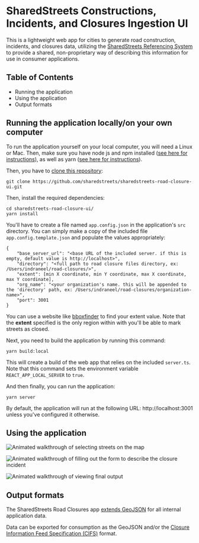 # SharedStreets Constructions, Incidents, and Closures Ingestion UI
This is a lightweight web app for cities to generate road construction, incidents, and closures data, utilizing the [SharedStreets Referencing System](https://github.com/sharedstreets/sharedstreets-ref-system) to provide a shared, non-proprietary way of describing this information for use in consumer applications.


## Table of Contents
- Running the application 
- Using the application
- Output formats

## Running the application locally/on your own computer

To run the application yourself on your local computer, you will need a Linux or Mac. Then, make sure you have node js and npm installed ([see here for instructions](https://www.npmjs.com/get-npm)), as well as yarn ([see here for instructions](https://yarnpkg.com/lang/en/docs/install/)).

Then, you have to [clone this repository](https://help.github.com/articles/cloning-a-repository/):
```
git clone https://github.com/sharedstreets/sharedstreets-road-closure-ui.git
```
Then, install the required dependencies:
```
cd sharedstreets-road-closure-ui/
yarn install 
```
You'll have to create a file named `app.config.json` in the application's `src` directory.
You can simply make a copy of the included file `app.config.template.json` and populate the values appropriately:
```
{
    "base_server_url": "<base URL of the included server. if this is empty, default value is http://localhost>",
    "directory": "<full path to road closure files directory, ex: /Users/indraneel/road-closures/>",
    "extent": [min X coordinate, min Y coordinate, max X coordinate, max Y coordinate],
    "org_name": "<your organization's name. this will be appended to the 'directory' path, ex: /Users/indraneel/road-closures/organization-name>",
    "port": 3001
}
```
You can use a website like [bboxfinder](http://bboxfinder.com) to find your extent value. Note that the **extent** specified is the only region within with you'll be able to mark streets as closed.

Next, you need to build the application by running this command:
```
yarn build:local
```
This will create a build of the web app that relies on the included `server.ts`.
Note that this command sets the environment variable `REACT_APP_LOCAL_SERVER` to `true`.

And then finally, you can run the application:
```
yarn server
```
By default, the application will run at the following URL: http://localhost:3001 unless you've configured it otherwise.

## Using the application

![Animated walkthrough of selecting streets on the map](https://i.imgur.com/AzajbbIh.gif)

![Animated walkthrough of filling out the form to describe the closure incident](https://i.imgur.com/KPBMJo1.gif)

![Animated walkthrough of viewing final output](https://i.imgur.com/NxBSTOD.gif)

## Output formats

The SharedStreets Road Closures app [extends GeoJSON](https://github.com/sharedstreets/sharedstreets-road-closure-ui/tree/master/src/models/SharedStreets) for all internal application data. 

Data can be exported for consumption as the GeoJSON and/or the [Closure Information Feed Specification (CIFS)](https://developers.google.com/waze/data-feed/road-closure-information) format.